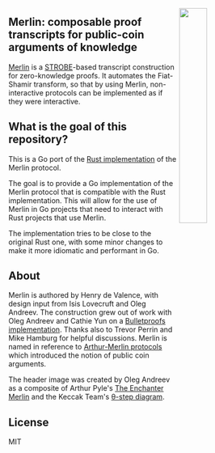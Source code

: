 <img
 width="33%"
 align="right"
 src="https://merlin.cool/merlin.png"/>

## Merlin: composable proof transcripts for public-coin arguments of knowledge
[Merlin][merlin_cool] is a [STROBE][strobe]-based transcript
construction for zero-knowledge proofs. It automates the Fiat-Shamir
transform, so that by using Merlin, non-interactive protocols can be
implemented as if they were interactive.

## What is the goal of this repository?
This is a Go port of the [Rust implementation](https://github.com/zkcrypto/merlin) of the Merlin protocol. 

The goal is to provide a Go implementation of the Merlin protocol that is compatible with the Rust implementation. This will allow for the use of Merlin in Go projects that need to interact with Rust projects that use Merlin.

The implementation tries to be close to the original Rust one, with some minor changes to make it more idiomatic and performant in Go.


## About
Merlin is authored by Henry de Valence, with design input from Isis
Lovecruft and Oleg Andreev.  The construction grew out of work with Oleg
Andreev and Cathie Yun on a [Bulletproofs implementation][bp].
Thanks also to Trevor Perrin and Mike
Hamburg for helpful discussions.  Merlin is named in reference to
[Arthur-Merlin protocols][am_wiki] which introduced the notion of
public coin arguments.

The header image was created by Oleg Andreev as a composite of Arthur Pyle's
[The Enchanter Merlin][merlin_pyle] and the Keccak Team's [θ-step
diagram][keccak_theta].

## License 
MIT

[merlin_cool]: https://merlin.cool
[bp]: https://doc.dalek.rs/bulletproofs/
[strobe]: https://strobe.sourceforge.io/
[am_wiki]: https://en.wikipedia.org/wiki/Arthur%E2%80%93Merlin_protocol
[merlin_pyle]: https://commons.wikimedia.org/wiki/File:Arthur-Pyle_The_Enchanter_Merlin.JPG
[keccak_theta]: https://keccak.team/figures.html
